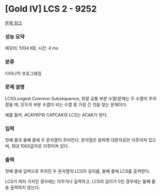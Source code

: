 # [Gold IV] LCS 2 - 9252 

[문제 링크](https://www.acmicpc.net/problem/9252) 

### 성능 요약

메모리: 5104 KB, 시간: 4 ms

### 분류

다이나믹 프로그래밍

### 문제 설명

<p>LCS(Longest Common Subsequence, 최장 공통 부분 수열)문제는 두 수열이 주어졌을 때, 모두의 부분 수열이 되는 수열 중 가장 긴 것을 찾는 문제이다.</p>

<p>예를 들어, ACAYKP와 CAPCAK의 LCS는 ACAK가 된다.</p>

### 입력 

 <p>첫째 줄과 둘째 줄에 두 문자열이 주어진다. 문자열은 알파벳 대문자로만 이루어져 있으며, 최대 1000글자로 이루어져 있다.</p>

### 출력 

 <p>첫째 줄에 입력으로 주어진 두 문자열의 LCS의 길이를, 둘째 줄에 LCS를 출력한다.</p>

<p>LCS가 여러 가지인 경우에는 아무거나 출력하고, LCS의 길이가 0인 경우에는 둘째 줄을 출력하지 않는다.</p>

